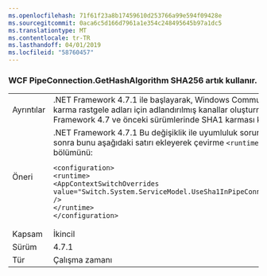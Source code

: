 ```yaml
---
ms.openlocfilehash: 71f61f23a8b17459610d253766a99e594f09428e
ms.sourcegitcommit: 0aca6c5d166d7961a1e354c248495645b97a1dc5
ms.translationtype: MT
ms.contentlocale: tr-TR
ms.lasthandoff: 04/01/2019
ms.locfileid: "58760457"
---
```

### <a name="wcf-pipeconnectiongethashalgorithm-now-uses-sha256"></a>WCF PipeConnection.GetHashAlgorithm SHA256 artık kullanır.

|   |   |
|---|---|
|Ayrıntılar|.NET Framework 4.7.1 ile başlayarak, Windows Communication Foundation SHA256 karma rastgele adları için adlandırılmış kanallar oluşturmak için kullanır. .NET Framework 4.7 ve önceki sürümlerinde SHA1 karması kullanılır.|
|Öneri|.NET Framework 4.7.1 Bu değişiklik ile uyumluluk sorunu içine çalıştırın ya da daha sonra bunu aşağıdaki satırı ekleyerek çevirme <code>&lt;runtime&gt;</code> app.config dosyanıza bölümünü:<pre><code class="lang-xml">&lt;configuration&gt;&#13;&#10;&lt;runtime&gt;&#13;&#10;&lt;AppContextSwitchOverrides value=&quot;Switch.System.ServiceModel.UseSha1InPipeConnectionGetHashAlgorithm=true&quot; /&gt;&#13;&#10;&lt;/runtime&gt;&#13;&#10;&lt;/configuration&gt;&#13;&#10;</code></pre>|
|Kapsam|İkincil|
|Sürüm|4.7.1|
|Tür|Çalışma zamanı|

